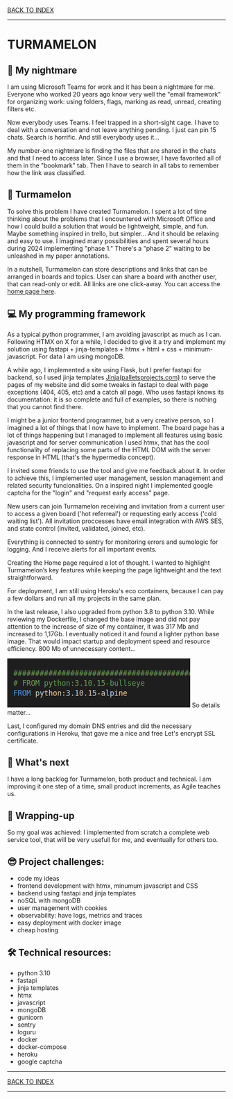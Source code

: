 [BACK TO INDEX](https://cristianasp.github.io)

---

# TURMAMELON

## 🤯 My nightmare

I am using Microsoft Teams for work and it has been a nightmare for me. Everyone who worked 20 years ago know very well the "email framework" for organizing work: using folders, flags, marking as read, unread, creating filters etc. 

Now everybody uses Teams. I feel trapped in a short-sight cage. I have to deal with a conversation and not leave anything pending. I just can pin 15 chats. Search is horrific. And still everybody uses it...

My number-one nightmare is finding the files that are shared in the chats and that I need to access later. Since I use a browser, I have favorited all of them in the "bookmark" tab. Then I have to search in all tabs to remember how the link was classified.

## 🍉 Turmamelon

To solve this problem I have created Turmamelon. I spent a lot of time thinking about the problems that I encountered with Microsoft Office and how I could build a solution that would be lightweight, simple, and fun. Maybe something inspired in trello, but simpler... And it should be relaxing and easy to use. I imagined many possibilities and spent several hours during 2024 implementing "phase 1." There's a "phase 2" waiting to be unleashed in my paper annotations.

In a nutshell, Turmamelon can store descriptions and links that can be arranged in boards and topics. User can share a board with another user, that can read-only or edit. All links are one click-away. You can access the [home page here](https://www.turmamelon.com).

## 💻 My programming framework

As a typical python programmer, I am avoiding javascript as much as I can. Following HTMX on X for a while, I decided to give it a try and implement my solution using fastapi + jinja-templates + htmx + html + css + minimum-javascript. For data I am using mongoDB.

A while ago, I implemented a site using Flask, but I prefer fastapi for backend, so I used jinja templates [Jinja(palletsprojects.com)](https://palletsprojects.com/projects/jinja/) to serve the pages of my website and did some tweaks in fastapi to deal with page exceptions (404, 405, etc) and a catch all page. Who uses fastapi knows its documentation: it is so complete and full of examples, so there is nothing that you cannot find there.

I might be a junior frontend programmer, but a very creative person, so I imagined a lot of things that I now have to implement. The board page has a lot of things happening but I managed to implement all features using basic javascript and for server communication I used htmx, that has the cool functionality of replacing some parts of the HTML DOM with the server response in HTML (that's the hypermedia concept).

I invited some friends to use the tool and give me feedback about it. In order to achieve this, I implemented user management, session management and related security funcionalities. On a inspired night I implemented google captcha for the "login" and "request early access" page.

New users can join Turmamelon receiving and invitation from a current user to access a given board ('hot referreal') or requesting early access ('cold waiting list'). All invitation proccesses have email integration with AWS SES, and state control (invited, validated, joined, etc). 

Everything is connected to sentry for monitoring errors and sumologic for logging. And I receive alerts for all important events. 

Creating the Home page required a lot of thought. I wanted to highlight Turmamelon’s key features while keeping the page lightweight and the text straightforward.

For deployment, I am still using Heroku's eco containers, because I can pay a few dollars and run all my projects in the same plan.

In the last release, I also upgraded from python 3.8 to python 3.10. While reviewing my Dockerfile, I changed the base image and did not pay attention to the increase of size of my container, it was 317 Mb and increased to 1,17Gb. I eventually noticed it and found a lighter python base image. That would impact startup and deployment speed and resource efficiency. 800 Mb of unnecessary content...

![](img/docker-base-image.png)
So details matter...

Last, I configured my domain DNS entries and did the necessary configurations in Heroku, that gave me a nice and free Let's encrypt SSL certificate.

## 🌟 What's next

I have a long backlog for Turmamelon, both product and technical. I am improving it one step of a time, small product increments, as Agile teaches us.

## 🎁 Wrapping-up

So my goal was achieved: I implemented from scratch a complete web service tool, that will be very usefull for me, and eventually for others too.

## 😎 Project challenges:

- code my ideas
- frontend development with htmx, minumum javascript and CSS
- backend using fastapi and jinja templates
- noSQL with mongoDB
- user management with cookies
- observability: have logs, metrics and traces
- easy deployment with docker image
- cheap hosting 

## 🛠 Technical resources:

- python 3.10
- fastapi
- jinja templates
- htmx
- javascript
- mongoDB
- gunicorn
- sentry
- loguru
- docker
- docker-compose
- heroku
- google captcha

---

[BACK TO INDEX](https://cristianasp.github.io)

---